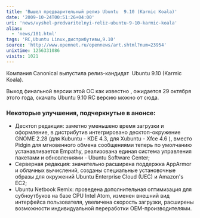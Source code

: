```yaml
---
title: 'Вышел предварительный релиз Ubuntu  9.10 (Karmic Koala)'
date: '2009-10-24T00:51:26+04:00'
uri: 'news/vyshel-predvaritelnyi-reliz-ubuntu-9-10-karmic-koala'
alias: 
  - 'news/181.html'
tags: 'RC,Ubuntu Linux,дистрибутивы,9.10'
source: 'http://www.opennet.ru/opennews/art.shtml?num=23954'
unixtime: 1256331086
visits: 1021
---
```

Компания Canonical выпустила релиз-кандидат  Ubuntu 9.10 (Karmic Koala).

Выход финальной версии этой ОС как известно , ожидается 29 октября этого года, скачать Ubuntu 9.10 RC версию можно от сюда.

### Некоторые улучшения, подчеркнутые в анонсе:

*   Десктоп редакция: заметно уменьшено время загрузки и оформление, в дистрибутив интегрировано десктоп-окружение GNOME 2.28 (для Kubuntu - KDE 4.3, для Xubuntu - Xfce 4.6 ), вместо Pidgin для мгновенного обмена сообщениями теперь по умолчанию устанавливается Empathy, реализована единая система управления пакетами и обновлениями - Ubuntu Software Center;
*   Серверная редакция: значительно расширена поддержка AppArmor и облачных вычислений, созданы специальные установочные образы для окружений Ubuntu Enterprise Cloud (UEC) и Amazon's EC2;
*   Ubuntu Netbook Remix: проведена дополнительная оптимизация для субноутбуков на базе CPU Intel Atom, изменен внешний вид интерфейса пользователя, увеличена скорость загрузки, расширены возможности индивидуальной переработки OEM-производителями.
